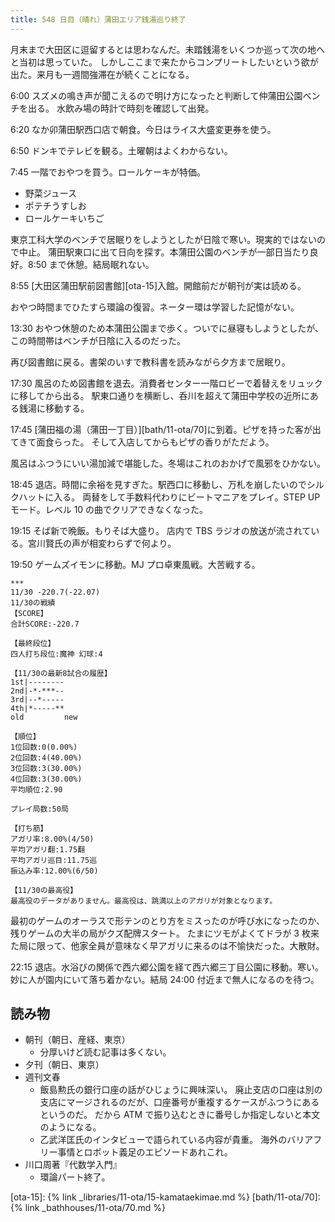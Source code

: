 ```yaml
---
title: 548 日目（晴れ）蒲田エリア銭湯巡り終了
---
```


月末まで大田区に逗留するとは思わなんだ。未踏銭湯をいくつか巡って次の地へと当初は思っていた。
しかしここまで来たからコンプリートしたいという欲が出た。来月も一週間強滞在が続くことになる。

6:00 スズメの鳴き声が聞こえるので明け方になったと判断して仲蒲田公園ベンチを出る。
水飲み場の時計で時刻を確認して出発。

6:20 なか卯蒲田駅西口店で朝食。今日はライス大盛変更券を使う。

6:50 ドンキでテレビを観る。土曜朝はよくわからない。

7:45 一階でおやつを買う。ロールケーキが特価。

* 野菜ジュース
* ポテチうすしお
* ロールケーキいちご

東京工科大学のベンチで居眠りをしようとしたが日陰で寒い。現実的ではないので中止。
蒲田駅東口に出て日向を探す。本蒲田公園のベンチが一部日当たり良好。8:50 まで休憩。結局眠れない。

8:55 [大田区蒲田駅前図書館][ota-15]入館。開館前だが朝刊が実は読める。

おやつ時間までひたすら環論の復習。ネーター環は学習した記憶がない。

13:30 おやつ休憩のため本蒲田公園まで歩く。ついでに昼寝もしようとしたが、この時間帯はベンチが日陰に入るのだった。

再び図書館に戻る。書架のいすで教科書を読みながら夕方まで居眠り。

17:30 風呂のため図書館を退去。消費者センター一階ロビーで着替えをリュックに移してから出る。
駅東口通りを横断し、呑川を超えて蒲田中学校の近所にある銭湯に移動する。

17:45 [蒲田福の湯（蒲田一丁目）][bath/11-ota/70]に到着。ピザを持った客が出てきて面食らった。
そして入店してからもピザの香りがただよう。

風呂はふつうにいい湯加減で堪能した。冬場はこれのおかげで風邪をひかない。

18:45 退店。時間に余裕を見すぎた。駅西口に移動し、万札を崩したいのでシルクハットに入る。
両替をして手数料代わりにビートマニアをプレイ。STEP UP モード。レベル 10 の曲でクリアできなくなった。

19:15 そば新で晩飯。もりそば大盛り。
店内で TBS ラジオの放送が流されている。宮川賢氏の声が相変わらずで何より。

19:50 ゲームズイモンに移動。MJ プロ卓東風戦。大苦戦する。

```text
***
11/30 -220.7(-22.07)
11/30の戦績
【SCORE】
合計SCORE:-220.7

【最終段位】
四人打ち段位:魔神 幻球:4

【11/30の最新8試合の履歴】
1st|--------
2nd|-*-***--
3rd|--*-----
4th|*-----**
old         new

【順位】
1位回数:0(0.00%)
2位回数:4(40.00%)
3位回数:3(30.00%)
4位回数:3(30.00%)
平均順位:2.90

プレイ局数:50局

【打ち筋】
アガリ率:8.00%(4/50)
平均アガリ翻:1.75翻
平均アガリ巡目:11.75巡
振込み率:12.00%(6/50)

【11/30の最高役】
最高役のデータがありません。最高役は、跳満以上のアガリが対象となります。
```

最初のゲームのオーラスで形テンのとり方をミスったのが呼び水になったのか、残りゲームの大半の局がクズ配牌スタート。
たまにツモがよくてドラが 3 枚来た局に限って、他家全員が意味なく早アガリに来るのは不愉快だった。大散財。

22:15 退店。水浴びの関係で西六郷公園を経て西六郷三丁目公園に移動。寒い。
妙に人が園内にいて落ち着かない。結局 24:00 付近まで無人になるのを待つ。

## 読み物

* 朝刊（朝日、産経、東京）
  * 分厚いけど読む記事は多くない。
* 夕刊（朝日、東京）
* 週刊文春
  * 飯島勲氏の銀行口座の話がひじょうに興味深い。
    廃止支店の口座は別の支店にマージされるのだが、口座番号が重複するケースがふつうにあるというのだ。
    だから ATM で振り込むときに番号しか指定しないと本文のようになる。
  * 乙武洋匡氏のインタビューで語られている内容が貴重。
    海外のバリアフリー事情とロボット義足のエピソードあれこれ。
* 川口周著『代数学入門』
  * 環論パート終了。

[ota-15]: {% link _libraries/11-ota/15-kamataekimae.md %}
[bath/11-ota/70]: {% link _bathhouses/11-ota/70.md %}
